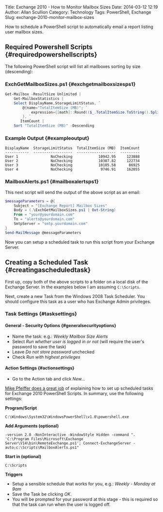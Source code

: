 Title: Exchange 2010 - How to Monitor Mailbox Sizes
Date: 2014-03-12 12:19
Author: Allan Scullion
Category: Technology
Tags: PowerShell, Exchange
Slug: exchange-2010-monitor-mailbox-sizes

How to schedule a PowerShell script to automatically email a report listing user mailbox sizes.

## Required Powershell Scripts {#requiredpowershellscripts}

The following PowerShell script will list all mailboxes sorting by size (descending):

### ExchGetMailboxSizes.ps1 {#exchgetmailboxsizesps1}

```ps1
Get-Mailbox -ResultSize Unlimited |
    Get-MailboxStatistics |
    Select DisplayName,StorageLimitStatus, `
        @{name="TotalItemSize (MB)"; `
            expression={[math]::Round(($_.TotalItemSize.ToString().Split("(")[1].Split(" ")[0].Replace(",","") / 1MB) ,2)} `
        }, `
       ItemCount |
    Sort "TotalItemSize (MB)" -Descending
```

### Example Output {#exampleoutput}

```
DisplayName  StorageLimitStatus  TotalItemSize (MB)  ItemCount
-----------  ------------------  ------------------  ---------
User 1               NoChecking            10942.95     123888
User 2               NoChecking            10307.82     122734
User 3               NoChecking            10105.58      86925
User 4               NoChecking             9746.91     162055
```
  
### MailboxAlerts.ps1 {#mailboxalertsps1}

This next script will send the output of the above script as an email:

```ps1
$messageParameters = @{
    Subject = "[Exchange Report] Mailbox Sizes"
    Body = (.\ExchGetMailboxSizes.ps1 | Out-String)
    From = "your@yourdomain.com"
    To = "alerts@yourdomain.com"
    SmtpServer = "smtp.yourdomain.com"
}
Send-MailMessage @messageParameters
```
  
Now you can setup a scheduled task to run this script from your Exchange Server.

## Creating a Scheduled Task {#creatingascheduledtask}

First up, copy both of the above scripts to a folder on a local disk of the Exchange Server. In the examples below I am assuming `C:\Scripts`.

Next, create a new Task from the Windows 2008 Task Scheduler. You should configure this task as a user who has Exchange Admin privileges.

### Task Settings {#tasksettings}

#### General - Security Options {#generalsecurityoptions}

*   Name the task: e.g.: *Weekly Mailbox Size Alerts*
*   Select *Run whether user is logged in or not* (will require the user's password to save the task)
*   Leave *Do not store password* unchecked
*   Check *Run with highest privileges*

#### Action Settings {#actionsettings}

*   Go to the Action tab and click *New...*

[Mike Pfeiffer does a great job][mikepfeiffer] of explaining how to set up scheduled tasks for Exchange 2010 PowerShell Scripts. In summary, use the following settings:

**Program/Script**

```text
C:\Windows\System32\WindowsPowerShell\v1.0\powershell.exe
```

**Add Arguments (optional)**

```text
-version 2.0 -NonInteractive -WindowStyle Hidden -command ". 'C:\Program Files\Microsoft\Exchange Server\V14\bin\RemoteExchange.ps1'; Connect-ExchangeServer -auto;c:\Scripts\MailboxAlerts.ps1"
```

**Start in (optional)**

```text
C:\Scripts
```

**Triggers**

*   Setup a sensible schedule that works for you, e.g.: *Weekly - Monday at 9am*
*   Save the Task be clicking *OK*.
*   You will be prompted for your password at this stage - this is required so that the task can run when the user is logged off.

[mikepfeiffer]: http://www.mikepfeiffer.net/2010/02/creating-scheduled-tasks-for-exchange-2010-powershell-scripts/
